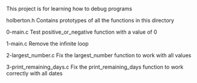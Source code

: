 This project is for learning how to debug programs

holberton.h
Contains prototypes of all the functions in this directory

0-main.c
Test positive_or_negative function with a value of 0

1-main.c
Remove the infinite loop

2-largest_number.c
Fix the largest_number function to work with all values

3-print_remaining_days.c
Fix the print_remaining_days function to work correctly with all dates
